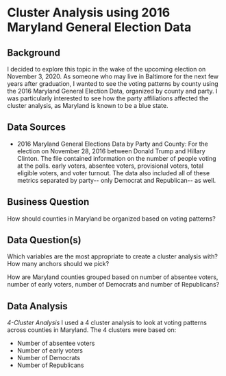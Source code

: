 # Cluster Analysis using 2016 Maryland General Election Data

## Background
I decided to explore this topic in the wake of the upcoming election on November 3, 2020. As someone who may live in Baltimore for the next few years after graduation, I wanted to see the voting patterns by county using the 2016 Maryland General Election Data, organized by county and party. I was particularly interested to see how the party affiliations affected the cluster analysis, as Maryland is known to be a blue state. 

## Data Sources
- 2016 Maryland General Elections Data by Party and County: For the election on November 28, 2016 between Donald Trump and Hillary Clinton. The file contained information on the number of people voting at the polls. early voters, absentee voters, provisional voters, total eligible voters, and voter turnout. The data also included all of these metrics separated by party-- only Democrat and Republican-- as well. 

## Business Question
How should counties in Maryland be organized based on voting patterns? 

## Data Question(s)
Which variables are the most appropriate to create a cluster analysis with? How many anchors should we pick? 

How are Maryland counties grouped based on number of absentee voters, number of early voters, number of Democrats and number of Republicans? 

## Data Analysis
_4-Cluster Analysis_
I used a 4 cluster analysis to look at voting patterns across counties in Maryland. The 4 clusters were based on: 
- Number of absentee voters
- Number of early voters
- Number of Democrats
- Number of Republicans


